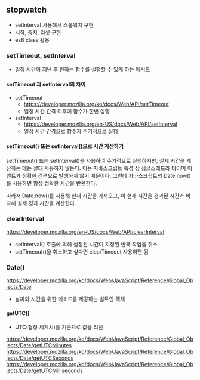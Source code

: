 ## stopwatch

- setInterval 사용해서 스톱워치 구현
- 시작, 중지, 리셋 구현
- es6 class 활용

### setTimeout, setInterval

- 일정 시간이 지난 후 원하는 함수를 실행할 수 있게 하는 메서드

#### setTimeout 과 setInterval의 차이

- setTimeout
  - https://developer.mozilla.org/ko/docs/Web/API/setTimeout
  - 일정 시간 간격 이후에 함수가 한번 실행
- setInterval
  - https://developer.mozilla.org/en-US/docs/Web/API/setInterval
  - 일정 시간 간격으로 함수가 주기적으로 실행

#### setTimeout() 또는 setInterval()으로 시간 계산하기

setTimeout() 또는 setInterval()을 사용하여 주기적으로 실행하지만,
실제 시간을 계산하는 데는 절대 사용하지 않는다.
이는 자바스크립트 특성 상 싱글스레드라 타이머 이벤트가 정확한 간격으로 발생하지 않기 때문이다.
그런데 자바스크립트의 Date.now() 를 사용하면 항상 정확한 시간을 반환한다.

따라서 Date.now()를 사용해 현재 시간을 가져오고, 이 현재 시간을 경과된 시간과 비교해 실제 경과 시간을 계산한다.

### clearInterval

https://developer.mozilla.org/en-US/docs/Web/API/clearInterval

- setInterval() 호출에 의해 설정된 시간이 지정된 반복 작업을 취소
- setTimeout()을 취소하고 싶다면 clearTimeout 사용하면 됨

### Date()

https://developer.mozilla.org/ko/docs/Web/JavaScript/Reference/Global_Objects/Date

- 날짜와 시간을 위한 메소드를 제공하는 빌트인 객체

#### getUTC()

- UTC(협정 세계시)를 기준으로 값을 리턴

https://developer.mozilla.org/ko/docs/Web/JavaScript/Reference/Global_Objects/Date/getUTCMinutes
https://developer.mozilla.org/ko/docs/Web/JavaScript/Reference/Global_Objects/Date/getUTCSeconds
https://developer.mozilla.org/ko/docs/Web/JavaScript/Reference/Global_Objects/Date/getUTCMilliseconds

